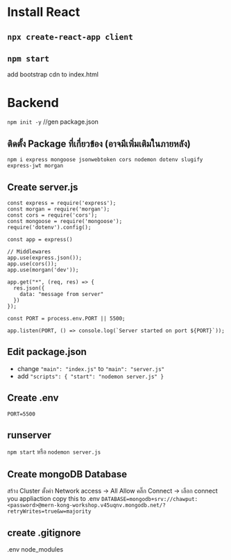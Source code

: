 # Install React

## `npx create-react-app client`

## `npm start`

add bootstrap cdn to index.html


# Backend

`npm init -y`    //gen package.json

## ติดตั้ง Package ที่เกี่ยวข้อง  (อาจมีเพิ่มเติมในภายหลัง)
`npm i express mongoose jsonwebtoken cors nodemon dotenv slugify express-jwt morgan`

## Create server.js
  ```
  const express = require('express');
  const morgan = require('morgan');
  const cors = require('cors');
  const mongoose = require('mongoose');
  require('dotenv').config();

  const app = express()

  // Middlewares
  app.use(express.json());
  app.use(cors());
  app.use(morgan('dev'));

  app.get("*", (req, res) => {
    res.json({
      data: "message from server"
    })
  });

  const PORT = process.env.PORT || 5500;

  app.listen(PORT, () => console.log(`Server started on port ${PORT}`));
  ```

## Edit package.json  
- change `"main": "index.js"` to `"main": "server.js"`
- add `"scripts": { "start": "nodemon server.js" }`

## Create .env
`PORT=5500`

## runserver
`npm start` หรือ `nodemon server.js`

## Create mongoDB Database 
สร้าง Cluster
ตั้งค่า Network access -> All Allow
คลิ๊ก Connect
-> เลือก connect you appliaction
copy this to .env
`DATABASE=mongodb+srv://chawput:<password>@mern-kong-workshop.v45uqnv.mongodb.net/?retryWrites=true&w=majority`

## create .gitignore
  .env
  node_modules

  